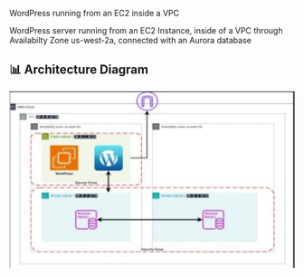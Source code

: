 WordPress running from an EC2 inside a VPC

WordPress server running from an EC2 Instance,
inside of a VPC through Availabilty Zone us-west-2a,
connected with an Aurora database

<h2>📊 Architecture Diagram</h2>
<img src="arch2.jpg" width="800">
